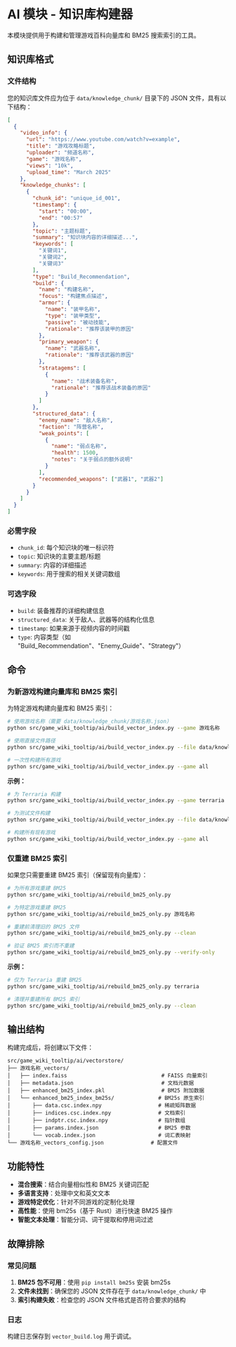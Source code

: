 # AI 模块 - 知识库构建器

本模块提供用于构建和管理游戏百科向量库和 BM25 搜索索引的工具。

## 知识库格式

### 文件结构
您的知识库文件应为位于 `data/knowledge_chunk/` 目录下的 JSON 文件，具有以下结构：

```json
[
  {
    "video_info": {
      "url": "https://www.youtube.com/watch?v=example",
      "title": "游戏攻略标题",
      "uploader": "频道名称",
      "game": "游戏名称",
      "views": "10k",
      "upload_time": "March 2025"
    },
    "knowledge_chunks": [
      {
        "chunk_id": "unique_id_001",
        "timestamp": {
          "start": "00:00",
          "end": "00:57"
        },
        "topic": "主题标题",
        "summary": "知识块内容的详细描述...",
        "keywords": [
          "关键词1",
          "关键词2",
          "关键词3"
        ],
        "type": "Build_Recommendation",
        "build": {
          "name": "构建名称",
          "focus": "构建焦点描述",
          "armor": {
            "name": "装甲名称",
            "type": "装甲类型",
            "passive": "被动技能",
            "rationale": "推荐该装甲的原因"
          },
          "primary_weapon": {
            "name": "武器名称",
            "rationale": "推荐该武器的原因"
          },
          "stratagems": [
            {
              "name": "战术装备名称",
              "rationale": "推荐该战术装备的原因"
            }
          ]
        },
        "structured_data": {
          "enemy_name": "敌人名称",
          "faction": "阵营名称",
          "weak_points": [
            {
              "name": "弱点名称",
              "health": 1500,
              "notes": "关于弱点的额外说明"
            }
          ],
          "recommended_weapons": ["武器1", "武器2"]
        }
      }
    ]
  }
]
```

### 必需字段
- `chunk_id`: 每个知识块的唯一标识符
- `topic`: 知识块的主要主题/标题
- `summary`: 内容的详细描述
- `keywords`: 用于搜索的相关关键词数组

### 可选字段
- `build`: 装备推荐的详细构建信息
- `structured_data`: 关于敌人、武器等的结构化信息
- `timestamp`: 如果来源于视频内容的时间戳
- `type`: 内容类型（如 "Build_Recommendation"、"Enemy_Guide"、"Strategy"）

## 命令

### 为新游戏构建向量库和 BM25 索引

为特定游戏构建向量库和 BM25 索引：

```bash
# 使用游戏名称（需要 data/knowledge_chunk/游戏名称.json）
python src/game_wiki_tooltip/ai/build_vector_index.py --game 游戏名称

# 使用直接文件路径
python src/game_wiki_tooltip/ai/build_vector_index.py --file data/knowledge_chunk/游戏名称.json

# 一次性构建所有游戏
python src/game_wiki_tooltip/ai/build_vector_index.py --game all
```

**示例：**
```bash
# 为 Terraria 构建
python src/game_wiki_tooltip/ai/build_vector_index.py --game terraria

# 为测试文件构建
python src/game_wiki_tooltip/ai/build_vector_index.py --file data/knowledge_chunk/terraria_test.json --collection-name terraria_test_vectors

# 构建所有现有游戏
python src/game_wiki_tooltip/ai/build_vector_index.py --game all
```

### 仅重建 BM25 索引

如果您只需要重建 BM25 索引（保留现有向量库）：

```bash
# 为所有游戏重建 BM25
python src/game_wiki_tooltip/ai/rebuild_bm25_only.py

# 为特定游戏重建 BM25
python src/game_wiki_tooltip/ai/rebuild_bm25_only.py 游戏名称

# 重建前清理旧的 BM25 文件
python src/game_wiki_tooltip/ai/rebuild_bm25_only.py --clean

# 验证 BM25 索引而不重建
python src/game_wiki_tooltip/ai/rebuild_bm25_only.py --verify-only
```

**示例：**
```bash
# 仅为 Terraria 重建 BM25
python src/game_wiki_tooltip/ai/rebuild_bm25_only.py terraria

# 清理并重建所有 BM25 索引
python src/game_wiki_tooltip/ai/rebuild_bm25_only.py --clean
```

## 输出结构

构建完成后，将创建以下文件：

```
src/game_wiki_tooltip/ai/vectorstore/
├── 游戏名称_vectors/
│   ├── index.faiss                              # FAISS 向量索引
│   ├── metadata.json                            # 文档元数据
│   ├── enhanced_bm25_index.pkl                  # BM25 附加数据
│   └── enhanced_bm25_index_bm25s/              # BM25s 原生索引
│       ├── data.csc.index.npy                  # 稀疏矩阵数据
│       ├── indices.csc.index.npy               # 文档索引
│       ├── indptr.csc.index.npy                # 指针数组
│       ├── params.index.json                   # BM25 参数
│       └── vocab.index.json                    # 词汇表映射
└── 游戏名称_vectors_config.json               # 配置文件
```

## 功能特性

- **混合搜索**：结合向量相似性和 BM25 关键词匹配
- **多语言支持**：处理中文和英文文本
- **游戏特定优化**：针对不同游戏的定制化处理
- **高性能**：使用 bm25s（基于 Rust）进行快速 BM25 操作
- **智能文本处理**：智能分词、词干提取和停用词过滤

## 故障排除

### 常见问题

1. **BM25 包不可用**：使用 `pip install bm25s` 安装 bm25s
3. **文件未找到**：确保您的 JSON 文件存在于 `data/knowledge_chunk/` 中
4. **索引构建失败**：检查您的 JSON 文件格式是否符合要求的结构

### 日志
构建日志保存到 `vector_build.log` 用于调试。
